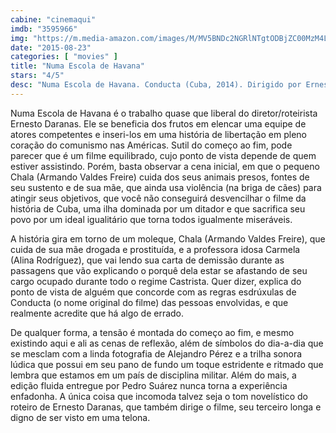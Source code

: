 ```yaml
---
cabine: "cinemaqui"
imdb: "3595966"
img: "https://m.media-amazon.com/images/M/MV5BNDc2NGRlNTgtODBjZC00MzM4LTgyODItYWZkZjg4NjExNmRiXkEyXkFqcGdeQXVyMjY3NzM0NjU@._V1_SY150_CR2,0,101,150_.jpg"
date: "2015-08-23"
categories: [ "movies" ]
title: "Numa Escola de Havana"
stars: "4/5"
desc: "Numa Escola de Havana. Conducta (Cuba, 2014). Dirigido por Ernesto Daranas. Escrito por Ernesto Daranas. Com Miriel Cejas, Yuliet Cruz, Armando Valdes Freire, Idalmis Garcia, Armando Miguel Gómez, Amaly Junco, Alina Rodríguez, Sílvia Águila."
---
```

Numa Escola de Havana é o trabalho quase que liberal do diretor/roteirista Ernesto Daranas. Ele se beneficia dos frutos em elencar uma equipe de atores competentes e inseri-los em uma história de libertação em pleno coração do comunismo nas Américas. Sutil do começo ao fim, pode parecer que é um filme equilibrado, cujo ponto de vista depende de quem estiver assistindo. Porém, basta observar a cena inicial, em que o pequeno Chala (Armando Valdes Freire) cuida dos seus animais presos, fontes de seu sustento e de sua mãe, que ainda usa violência (na briga de cães) para atingir seus objetivos, que você não conseguirá desvencilhar o filme da história de Cuba, uma ilha dominada por um ditador e que sacrifica seu povo por um ideal igualitário que torna todos igualmente miseráveis.

A história gira em torno de um moleque, Chala (Armando Valdes Freire), que cuida de sua mãe drogada e prostituída, e a professora idosa Carmela (Alina Rodríguez), que vai lendo sua carta de demissão durante as passagens que vão explicando o porquê dela estar se afastando de seu cargo ocupado durante todo o regime Castrista. Quer dizer, explica do ponto de vista de alguém que concorde com as regras esdrúxulas de Conducta (o nome original do filme) das pessoas envolvidas, e que realmente acredite que há algo de errado.

De qualquer forma, a tensão é montada do começo ao fim, e mesmo existindo aqui e ali as cenas de reflexão, além de símbolos do dia-a-dia que se mesclam com a linda fotografia de Alejandro Pérez e a trilha sonora lúdica que possui em seu pano de fundo um toque estridente e ritmado que lembra que estamos em um país de disciplina militar. Além do mais, a edição fluida entregue por Pedro Suárez nunca torna a experiência enfadonha. A única coisa que incomoda talvez seja o tom novelístico do roteiro de Ernesto Daranas, que também dirige o filme, seu terceiro longa e digno de ser visto em uma telona.
